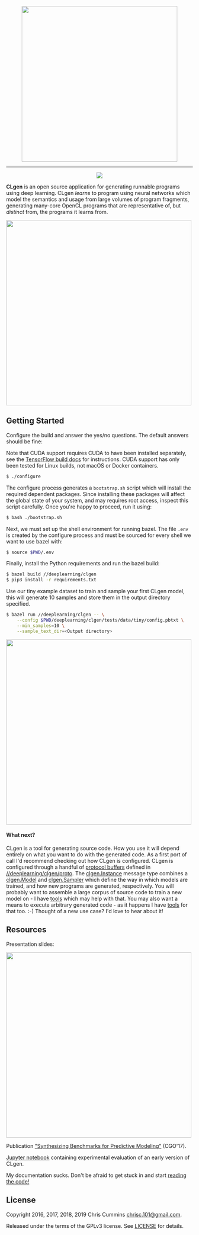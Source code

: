 <div align="center">
  <a href="https://github.com/ChrisCummins/phd/tree/master/deeplearning/clgen">
    <img src="https://raw.githubusercontent.com/ChrisCummins/phd/master/deeplearning/clgen/docs/assets/logo.png" width="420">
  </a>
</div>

-------

<div align="center">
  <a href="https://www.gnu.org/licenses/gpl-3.0.en.html" target="_blank">
    <img src="https://img.shields.io/badge/license-GNU%20GPL%20v3-blue.svg?style=flat">
  </a>
</div>

**CLgen** is an open source application for generating runnable programs using
deep learning. CLgen *learns* to program using neural networks which model the
semantics and usage from large volumes of program fragments, generating
many-core OpenCL programs that are representative of, but *distinct* from, the
programs it learns from.

<img src="https://raw.githubusercontent.com/ChrisCummins/phd/master/deeplearning/clgen/docs/assets/pipeline.png" width="500">


## Getting Started

Configure the build and answer the yes/no questions. The default answers should
be fine:

Note that CUDA support requires CUDA to have been installed separately,
see the [TensorFlow build docs](https://www.tensorflow.org/install/) for
instructions. CUDA support has only been tested for Linux builds, not macOS or
Docker containers.

```sh
$ ./configure
```

The configure process generates a `bootstrap.sh` script which will install the
required dependent packages. Since installing these packages will affect the
global state of your system, and may requires root access, inspect this script
carefully. Once you're happy to proceed, run it using:

```sh
$ bash ./bootstrap.sh
```

Next, we must set up the shell environment for running bazel. The file `.env`
is created by the configure process and must be sourced for every shell we want
to use bazel with:

```sh
$ source $PWD/.env
```

Finally, install the Python requirements and run the bazel build:

```sh
$ bazel build //deeplearning/clgen
$ pip3 install -r requirements.txt
```

Use our tiny example dataset to train and sample your first CLgen model, this 
will generate 10 samples and store them in the output directory specified. 

```sh
$ bazel run //deeplearning/clgen -- \
    --config $PWD/deeplearning/clgen/tests/data/tiny/config.pbtxt \
    --min_samples=10 \
    --sample_text_dir=<Output directory>
```

<img src="https://raw.githubusercontent.com/ChrisCummins/phd/master/deeplearning/clgen/docs/assets/clgen.gif" width="500">


#### What next?

CLgen is a tool for generating source code. How you use it will depend entirely
on what you want to do with the generated code. As a first port of call I'd 
recommend checking out how CLgen is configured. CLgen is configured through a 
handful of 
[protocol buffers](https://developers.google.com/protocol-buffers/) defined in
[//deeplearning/clgen/proto](/deeplearning/clgen/proto). 
The [clgen.Instance](/deeplearning/clgen/proto/clgen.proto) message type
combines a [clgen.Model](/deeplearning/clgen/proto/model.proto) and 
[clgen.Sampler](/deeplearning/clgen/proto/sampler.proto) which define the
way in which models are trained, and how new programs are generated, 
respectively. You will probably want to assemble a large corpus of source code 
to train a new model on - I have [tools](/datasets/github/scrape_repos) which 
may help with that. You may also want a means to execute arbitrary generated 
code - as it happens I have [tools](/gpu/cldrive) for that too. :-) Thought of a 
new use case? I'd love to hear about it!


## Resources

Presentation slides:

<a href="https://speakerdeck.com/chriscummins/synthesizing-benchmarks-for-predictive-modelling-cgo-17">
  <img src="https://raw.githubusercontent.com/ChrisCummins/phd/master/deeplearning/clgen/docs/assets/slides.png" width="500">
</a>

Publication
["Synthesizing Benchmarks for Predictive Modeling"](https://github.com/ChrisCummins/paper-synthesizing-benchmarks)
(CGO'17).

[Jupyter notebook](https://github.com/ChrisCummins/paper-synthesizing-benchmarks/blob/master/code/Paper.ipynb)
containing experimental evaluation of an early version of CLgen.

My documentation sucks. Don't be afraid to get stuck in and start 
[reading the code!](deeplearning/clgen/clgen.py)

## License

Copyright 2016, 2017, 2018, 2019 Chris Cummins <chrisc.101@gmail.com>.

Released under the terms of the GPLv3 license. See
[LICENSE](/deeplearning/clgen/LICENSE) for details.
